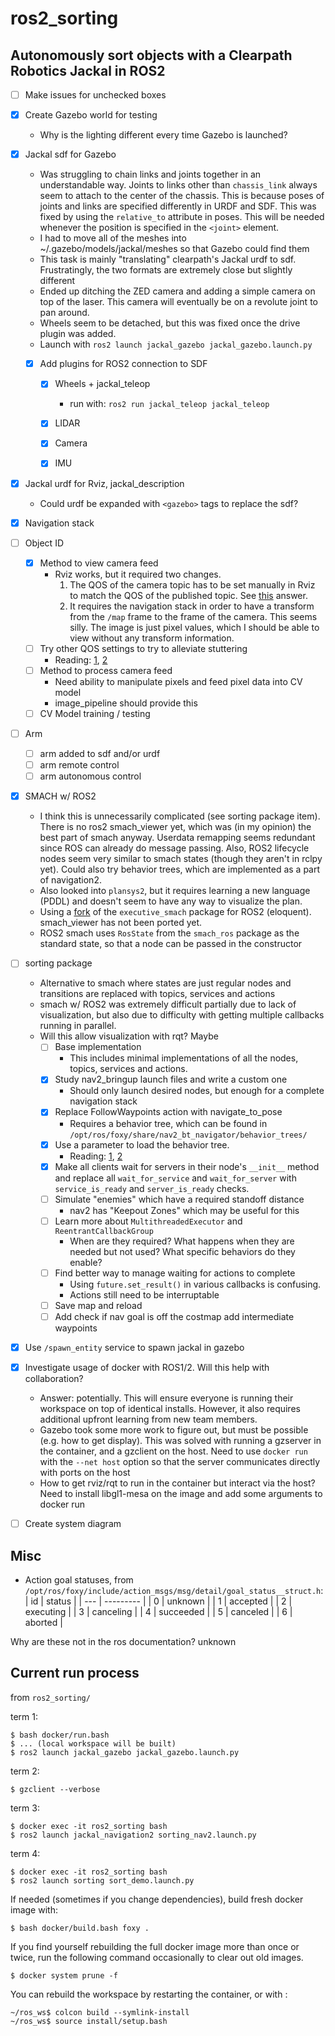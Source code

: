 # ros2_sorting

## Autonomously sort objects with a Clearpath Robotics Jackal in ROS2

- [ ] Make issues for unchecked boxes

- [x] Create Gazebo world for testing
  - Why is the lighting different every time Gazebo is launched?
- [x] Jackal sdf for Gazebo

  - Was struggling to chain links and joints together in an understandable way.  Joints to links other than `chassis_link` always seem to attach to the center of the chassis.  This is because poses of joints and links are specified differently in URDF and SDF.  This was fixed by using the `relative_to` attribute in poses.  This will be needed whenever the position is specified in the `<joint>` element.
  - I had to move all of the meshes into ~/.gazebo/models/jackal/meshes so that Gazebo could find them
  -  This task is mainly "translating" clearpath's Jackal urdf to sdf.  Frustratingly, the two formats are extremely close but slightly different
  -  Ended up ditching the ZED camera and adding a simple camera on top of the laser.  This camera will eventually be on a revolute joint to pan around.
  -  Wheels seem to be detached, but this was fixed once the drive plugin was added.
  -  Launch with `ros2 launch jackal_gazebo jackal_gazebo.launch.py`
 
  - [x] Add plugins for ROS2 connection to SDF

    - [x] Wheels + jackal_teleop

      - run with: `ros2 run jackal_teleop jackal_teleop`

    - [x] LIDAR
    - [x] Camera
    - [x] IMU

- [x] Jackal urdf for Rviz, jackal_description
  - Could urdf be expanded with `<gazebo>` tags to replace the sdf?
- [x] Navigation stack
- [ ] Object ID
  - [x] Method to view camera feed
    - Rviz works, but it required two changes. 
      1. The QOS of the camera topic has to be set manually in Rviz to match the QOS of the published topic.  See [this](https://answers.ros.org/question/359390/ros2-rviz2-and-rqt-do-not-shown-published-image/) answer.
      2. It requires the navigation stack in order to have a transform from the `/map` frame to the frame of the camera.  This seems silly.  The image is just pixel values, which I should be able to view without any transform information.
  - [ ] Try other QOS settings to try to alleviate stuttering
    - Reading: [1](https://design.ros2.org/articles/qos.html), [2](https://design.ros2.org/articles/qos_deadline_liveliness_lifespan.html)
  - [ ] Method to process camera feed
    - Need ability to manipulate pixels and feed pixel data into CV model
    - image_pipeline should provide this
  - [ ] CV Model training / testing
- [ ] Arm
  - [ ] arm added to sdf and/or urdf
  - [ ] arm remote control
  - [ ] arm autonomous control
- [x] SMACH w/ ROS2
  - I think this is unnecessarily complicated (see sorting package item).  There is no ros2 smach_viewer yet, which was (in my opinion) the best part of smach anyway.  Userdata remapping seems redundant since ROS can already do message passing.  Also, ROS2 lifecycle nodes seem very similar to smach states (though they aren't in rclpy yet).  Could also try behavior trees, which are implemented as a part of navigation2.
  - Also looked into `plansys2`, but it requires learning a new language (PDDL) and doesn't seem to have any way to visualize the plan.
  - Using a [fork](https://github.com/lesire/executive_smach/tree/ros2-eloquent) of the `executive_smach` package for ROS2 (eloquent).  smach_viewer has not been ported yet.
  - ROS2 smach uses `RosState` from the `smach_ros` package as the standard state, so that a node can be passed in the constructor
- [ ] sorting package
  - Alternative to smach where states are just regular nodes and transitions are replaced with topics, services and actions
  - smach w/ ROS2 was extremely difficult partially due to lack of visualization, but also due to difficulty with getting multiple callbacks running in parallel.
  - Will this allow visualization with rqt? Maybe
    - [ ] Base implementation
      - This includes minimal implementations of all the nodes, topics, services and actions.
    - [x] Study nav2_bringup launch files and write a custom one
      - Should only launch desired nodes, but enough for a complete navigation stack
    - [x] Replace FollowWaypoints action with navigate_to_pose
      - Requires a behavior tree, which can be found in `/opt/ros/foxy/share/nav2_bt_navigator/behavior_trees/`
    - [x] Use a parameter to load the behavior tree.
      - Reading: [1](https://design.ros2.org/articles/ros_parameters.html), [2](https://index.ros.org/doc/ros2/Tutorials/Using-Parameters-In-A-Class-Python/)
    - [x] Make all clients wait for servers in their node's `__init__` method and replace all `wait_for_service` and `wait_for_server` with `service_is_ready` and `server_is_ready` checks.
    - [ ] Simulate "enemies" which have a required standoff distance
      - nav2 has "Keepout Zones" which may be useful for this
    - [ ] Learn more about `MultithreadedExecutor` and `ReentrantCallbackGroup`
      - When are they required?  What happens when they are needed but not used?  What specific behaviors do they enable?
    - [ ] Find better way to manage waiting for actions to complete
      - Using `future.set_result()` in various callbacks is confusing.
      - Actions still need to be interruptable
    - [ ] Save map and reload
    - [ ] Add check if nav goal is off the costmap add intermediate waypoints
- [x] Use `/spawn_entity` service to spawn jackal in gazebo
- [x] Investigate usage of docker with ROS1/2.  Will this help with collaboration?
  - Answer: potentially.  This will ensure everyone is running their workspace on top of identical installs.  However, it also requires additional upfront learning from new team members.
  - Gazebo took some more work to figure out, but must be possible (e.g. how to get display).  This was solved with running a gzserver in the container, and a gzclient on the host.  Need to use `docker run` with the `--net host` option so that the server communicates directly with ports on the host
  - How to get rviz/rqt to run in the container but interact via the host?  Need to install libgl1-mesa on the image and add some arguments to docker run
- [ ] Create system diagram

## Misc
  - Action goal statuses, from `/opt/ros/foxy/include/action_msgs/msg/detail/goal_status__struct.h`:
    | id  | status    |
    | --- | --------- |
    | 0   | unknown   |
    | 1   | accepted  |
    | 2   | executing |
    | 3   | canceling |
    | 4   | succeeded |
    | 5   | canceled  |
    | 6   | aborted   |
    
   Why are these not in the ros documentation? unknown

## Current run process
from `ros2_sorting/`

term 1:
```
$ bash docker/run.bash
$ ... (local workspace will be built)
$ ros2 launch jackal_gazebo jackal_gazebo.launch.py
```

term 2:
```
$ gzclient --verbose
```

term 3:
```
$ docker exec -it ros2_sorting bash
$ ros2 launch jackal_navigation2 sorting_nav2.launch.py
```

term 4:
```
$ docker exec -it ros2_sorting bash
$ ros2 launch sorting sort_demo.launch.py
```


If needed (sometimes if you change dependencies), build fresh docker image with:
```
$ bash docker/build.bash foxy .
```

If you find yourself rebuilding the full docker image more than once or twice, run the following command occasionally to clear out old images.
```
$ docker system prune -f
```

You can rebuild the workspace by restarting the container, or with :
```
~/ros_ws$ colcon build --symlink-install
~/ros_ws$ source install/setup.bash
```